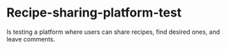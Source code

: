 # Recipe-sharing-platform-test
Is testing a platform where users can share recipes, find desired ones, and leave comments.
